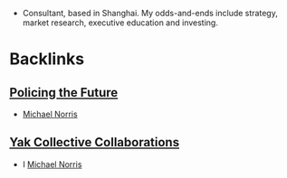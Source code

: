 - Consultant, based in Shanghai. My odds-and-ends include strategy, market research, executive education and investing.

# Backlinks
## [Policing the Future](<Policing the Future.md>)
- [Michael Norris](<Michael Norris.md>)

## [Yak Collective Collaborations](<Yak Collective Collaborations.md>)
- I [Michael Norris](<Michael Norris.md>)

